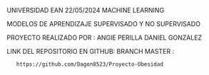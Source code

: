 UNIVERSIDAD EAN 
22/05/2024
MACHINE LEARNING 

MODELOS DE APRENDIZAJE SUPERVISADO Y NO SUPERVISADO

PROYECTO REALIZADO POR :
               ANGIE PERILLA
               DANIEL GONZALEZ


LINK DEL REPOSITORIO EN GITHUB:
   BRANCH MASTER : 

       https://github.com/Dagon8523/Proyecto-Obesidad



 
